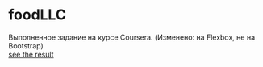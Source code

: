 # foodLLC
Выполненное задание на курсе Coursera. (Изменено: на Flexbox, не на Bootstrap)\
[see the result](https://atata2008.github.io/foodLLC)
